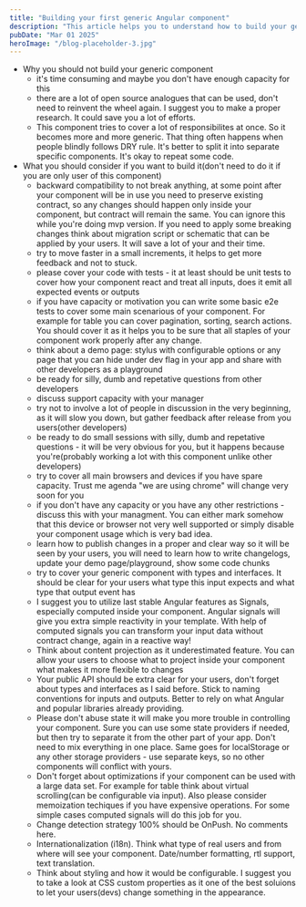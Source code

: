 ```yaml
---
title: "Building your first generic Angular component"
description: "This article helps you to understand how to build your generic components on Angular"
pubDate: "Mar 01 2025"
heroImage: "/blog-placeholder-3.jpg"
---
```


- Why you should not build your generic component
  - it's time consuming and maybe you don't have enough capacity for this
  - there are a lot of open source analogues that can be used, don't need to reinvent the wheel again. I suggest you to make a proper research. It could save you a lot of efforts.
  - This component tries to cover a lot of responsibilites at once. So it becomes more and more generic. That thing often happens when people blindly follows DRY rule. It's better to split it into separate specific components. It's okay to repeat some code.
- What you should consider if you want to build it(don't need to do it if you are only user of this component)
  - backward compatibility to not break anything, at some point after your component will be in use you need to preserve existing contract, so any changes should happen only inside your component, but contract will remain the same. You can ignore this while you're doing mvp version. If you need to apply some breaking changes think about migration script or schematic that can be applied by your users. It will save a lot of your and their time.
  - try to move faster in a small increments, it helps to get more feedback and not to stuck.
  - please cover your code with tests - it at least should be unit tests to cover how your component react and treat all inputs, does it emit all expected events or outputs
  - if you have capacity or motivation you can write some basic e2e tests to cover some main scenarious of your component. For example for table you can cover pagination, sorting, search actions. You should cover it as it helps you to be sure that all staples of your component work properly after any change.
  - think about a demo page: stylus with configurable options or any page that you can hide under dev flag in your app and share with other developers as a playground
  - be ready for silly, dumb and repetative questions from other developers
  - discuss support capacity with your manager
  - try not to involve a lot of people in discussion in the very beginning, as it will slow you down, but gather feedback after release from you users(other developers)
  - be ready to do small sessions with silly, dumb and repetative questions - it will be very obvious for you, but it happens because you're(probably working a lot with this component unlike other developers)
  - try to cover all main browsers and devices if you have spare capacity. Trust me agenda "we are using chrome" will change very soon for you
  - if you don't have any capacity or you have any other restrictions - discuss this with your managment. You can either mark somehow that this device or browser not very well supported or simply disable your component usage which is very bad idea.
  - learn how to publish changes in a proper and clear way so it will be seen by your users, you will need to learn how to write changelogs, update your demo page/playground, show some code chunks
  - try to cover your generic component with types and interfaces. It should be clear for your users what type this input expects and what type that output event has
  - I suggest you to utilize last stable Angular features as Signals, especially computed inside your component. Angular signals will give you extra simple reactivity in your template. With help of computed signals you can transform your input data without contract change, again in a reactive way!
  - Think about content projection as it underestimated feature. You can allow your users to choose what to project inside your component what makes it more flexible to changes
  - Your public API should be extra clear for your users, don't forget about types and interfaces as I said before. Stick to naming conventions for inputs and outputs. Better to rely on what Angular and popular libraries already providing.
  - Please don't abuse state it will make you more trouble in controlling your component. Sure you can use some state providers if needed, but then try to separate it from the other part of your app. Don't need to mix everything in one place. Same goes for localStorage or any other storage providers - use separate keys, so no other components will conflict with yours.
  - Don't forget about optimizations if your component can be used with a large data set. For example for table think about virtual scrolling(can be configurable via input). Also please consider memoization techiques if you have expensive operations. For some simple cases computed signals will do this job for you.
  - Change detection strategy 100% should be OnPush. No comments here.
  - Internationalization (i18n). Think what type of real users and from where will see your component. Date/number formatting, rtl support, text translation.
  - Think about styling and how it would be configurable. I suggest you to take a look at CSS custom properties as it one of the best soluions to let your users(devs) change something in the appearance.
  
